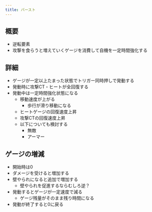 ```yaml
---
title: バースト
---
```


## 概要
* 逆転要素
* 攻撃を食らうと増えていくゲージを消費して自機を一定時間強化する

## 詳細
* ゲージが一定以上たまった状態でトリガー同時押しで発動する
* 発動時に攻撃CT・ヒートが全回復する
* 発動中は一定時間強化状態になる
    * 移動速度が上がる
        * 歩行が滑り移動になる
    * ヒートゲージの回復速度上昇
    * 攻撃CTの回復速度上昇
    * 以下についても検討する
        * 無敵
        * アーマー

## ゲージの増減
* 開始時は0
* ダメージを受けると増加する
* 壁やられになると追加で増加する
    * 壁やられを促進するならむしろ逆？
* 発動するとゲージが一定速度で減る
    * ゲージ残量がそのまま残り時間になる
* 発動が終了すると0に戻る

